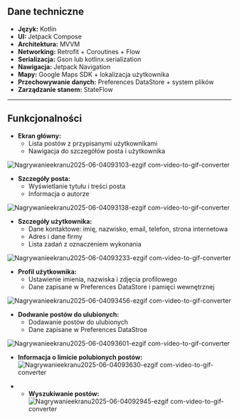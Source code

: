## Dane techniczne

- **Język:** Kotlin
- **UI:** Jetpack Compose
- **Architektura:** MVVM
- **Networking:** Retrofit + Coroutines + Flow
- **Serializacja:** Gson lub kotlinx.serialization
- **Nawigacja:** Jetpack Navigation
- **Mapy:** Google Maps SDK + lokalizacja użytkownika
- **Przechowywanie danych:** Preferences DataStore + system plików
- **Zarządzanie stanem:** StateFlow

---

## Funkcjonalności

- **Ekran główny:**
  - Lista postów z przypisanymi użytkownikami
  - Nawigacja do szczegółów posta i użytkownika

![Nagrywanieekranu2025-06-04093103-ezgif com-video-to-gif-converter](https://github.com/user-attachments/assets/60cd0e78-ec52-489b-aa16-c083f1b35a5d)

- **Szczegóły posta:**
  - Wyświetlanie tytułu i treści posta
  - Informacja o autorze

![Nagrywanieekranu2025-06-04093138-ezgif com-video-to-gif-converter](https://github.com/user-attachments/assets/c7c52120-5501-4792-8638-feb76adcdff2)

- **Szczegóły użytkownika:**
  - Dane kontaktowe: imię, nazwisko, email, telefon, strona internetowa
  - Adres i dane firmy
  - Lista zadań z oznaczeniem wykonania

![Nagrywanieekranu2025-06-04093233-ezgif com-video-to-gif-converter](https://github.com/user-attachments/assets/64af1184-fddc-472f-a44b-1a7694622378)

- **Profil użytkownika:**
  - Ustawienie imienia, nazwiska i zdjęcia profilowego
  - Dane zapisane w Preferences DataStore i pamięci wewnętrznej

![Nagrywanieekranu2025-06-04093456-ezgif com-video-to-gif-converter](https://github.com/user-attachments/assets/d8c83309-ebed-4131-b568-ca7fc421506b)

- **Dodwanie postów do ulubionych:**
  - Dodawanie postów do ulubionych
  - Dane zapisane w Preferences DataStroe

 ![Nagrywanieekranu2025-06-04093601-ezgif com-video-to-gif-converter](https://github.com/user-attachments/assets/603c2432-a1e9-4649-957e-b9e20ea8b285)

- **Informacja o limicie polubionych postów:**
![Nagrywanieekranu2025-06-04093630-ezgif com-video-to-gif-converter](https://github.com/user-attachments/assets/810660d7-f18c-4738-91b5-9d1907363bd7)

- - **Wyszukiwanie postów:**
![Nagrywanieekranu2025-06-04092945-ezgif com-video-to-gif-converter](https://github.com/user-attachments/assets/348ef41e-3659-411e-8b93-610e6fbd4dc2)

